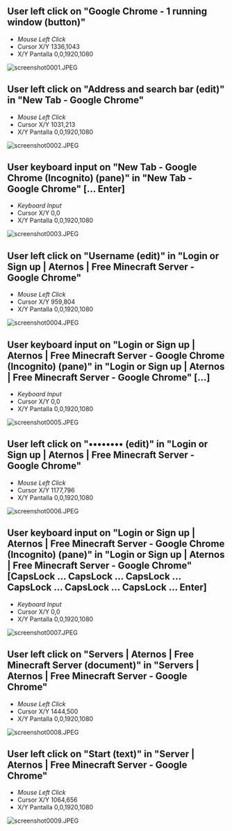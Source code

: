 ## User left click on "Google Chrome - 1 running window (button)"
- *Mouse Left Click*
- Cursor X/Y 1336,1043
- X/Y Pantalla 0,0,1920,1080

![screenshot0001.JPEG](Recording_20211124_1704_img/screenshot0001.JPEG)

## User left click on "Address and search bar (edit)" in "New Tab - Google Chrome"
- *Mouse Left Click*
- Cursor X/Y 1031,213
- X/Y Pantalla 0,0,1920,1080

![screenshot0002.JPEG](Recording_20211124_1704_img/screenshot0002.JPEG)

## User keyboard input on "New Tab - Google Chrome (Incognito) (pane)" in "New Tab - Google Chrome" [... Enter]
- *Keyboard Input*
- Cursor X/Y 0,0
- X/Y Pantalla 0,0,1920,1080

![screenshot0003.JPEG](Recording_20211124_1704_img/screenshot0003.JPEG)

## User left click on "Username (edit)" in "Login or Sign up | Aternos | Free Minecraft Server - Google Chrome"
- *Mouse Left Click*
- Cursor X/Y 959,804
- X/Y Pantalla 0,0,1920,1080

![screenshot0004.JPEG](Recording_20211124_1704_img/screenshot0004.JPEG)

## User keyboard input on "Login or Sign up | Aternos | Free Minecraft Server - Google Chrome (Incognito) (pane)" in "Login or Sign up | Aternos | Free Minecraft Server - Google Chrome" [...]
- *Keyboard Input*
- Cursor X/Y 0,0
- X/Y Pantalla 0,0,1920,1080

![screenshot0005.JPEG](Recording_20211124_1704_img/screenshot0005.JPEG)

## User left click on "•••••••• (edit)" in "Login or Sign up | Aternos | Free Minecraft Server - Google Chrome"
- *Mouse Left Click*
- Cursor X/Y 1177,796
- X/Y Pantalla 0,0,1920,1080

![screenshot0006.JPEG](Recording_20211124_1704_img/screenshot0006.JPEG)

## User keyboard input on "Login or Sign up | Aternos | Free Minecraft Server - Google Chrome (Incognito) (pane)" in "Login or Sign up | Aternos | Free Minecraft Server - Google Chrome" [CapsLock ... CapsLock ... CapsLock ... CapsLock ... CapsLock ... CapsLock ... Enter]
- *Keyboard Input*
- Cursor X/Y 0,0
- X/Y Pantalla 0,0,1920,1080

![screenshot0007.JPEG](Recording_20211124_1704_img/screenshot0007.JPEG)

## User left click on "Servers | Aternos | Free Minecraft Server (document)" in "Servers | Aternos | Free Minecraft Server - Google Chrome"
- *Mouse Left Click*
- Cursor X/Y 1444,500
- X/Y Pantalla 0,0,1920,1080

![screenshot0008.JPEG](Recording_20211124_1704_img/screenshot0008.JPEG)

## User left click on "Start (text)" in "Server | Aternos | Free Minecraft Server - Google Chrome"
- *Mouse Left Click*
- Cursor X/Y 1064,656
- X/Y Pantalla 0,0,1920,1080

![screenshot0009.JPEG](Recording_20211124_1704_img/screenshot0009.JPEG)



